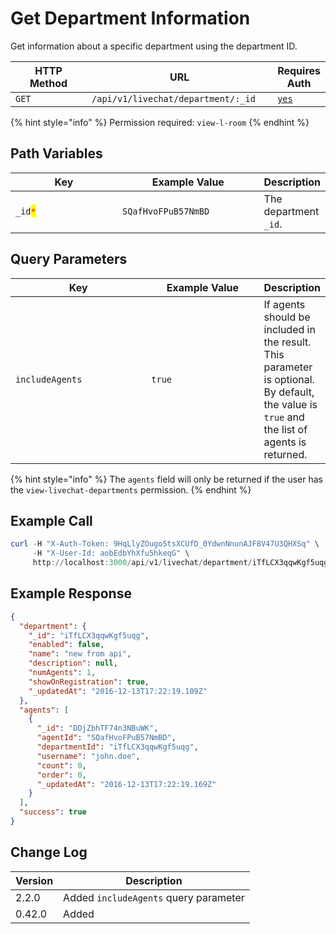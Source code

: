 # Get Department Information

Get information about a specific department using the department ID.

<table><thead><tr><th width="163">HTTP Method</th><th width="305">URL</th><th>Requires Auth</th></tr></thead><tbody><tr><td><code>GET</code></td><td><code>/api/v1/livechat/department/:_id</code></td><td><a href="../../../authentication-endpoints/"><code>yes</code></a></td></tr></tbody></table>

{% hint style="info" %}
Permission required: `view-l-room`
{% endhint %}

## Path Variables

<table><thead><tr><th width="205.33333333333331">Key</th><th width="240">Example Value</th><th>Description</th></tr></thead><tbody><tr><td><code>_id</code><mark style="color:red;"><code>*</code></mark></td><td><code>SQafHvoFPuB57NmBD</code></td><td>The department <code>_id</code>.</td></tr></tbody></table>

## Query Parameters

<table><thead><tr><th width="216">Key</th><th width="179.33333333333331">Example Value</th><th>Description</th></tr></thead><tbody><tr><td><code>includeAgents</code></td><td><code>true</code></td><td>If agents should be included in the result. This parameter is optional. By default, the value is <code>true</code> and the list of agents is returned.</td></tr></tbody></table>

{% hint style="info" %}
The `agents` field will only be returned if the user has the `view-livechat-departments` permission.
{% endhint %}

## Example Call

```powershell
curl -H "X-Auth-Token: 9HqLlyZOugoStsXCUfD_0YdwnNnunAJF8V47U3QHXSq" \
     -H "X-User-Id: aobEdbYhXfu5hkeqG" \
     http://localhost:3000/api/v1/livechat/department/iTfLCX3qqwKgf5uqg
```

## Example Response

```json
{
  "department": {
    "_id": "iTfLCX3qqwKgf5uqg",
    "enabled": false,
    "name": "new from api",
    "description": null,
    "numAgents": 1,
    "showOnRegistration": true,
    "_updatedAt": "2016-12-13T17:22:19.109Z"
  },
  "agents": [
    {
      "_id": "DDjZbhTF74n3NBuWK",
      "agentId": "SQafHvoFPuB57NmBD",
      "departmentId": "iTfLCX3qqwKgf5uqg",
      "username": "john.doe",
      "count": 0,
      "order": 0,
      "_updatedAt": "2016-12-13T17:22:19.169Z"
    }
  ],
  "success": true
}
```

## Change Log

| Version | Description                           |
| ------- | ------------------------------------- |
| 2.2.0   | Added `includeAgents` query parameter |
| 0.42.0  | Added                                 |
